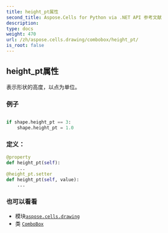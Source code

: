 ```yaml
---
title: height_pt属性
second_title: Aspose.Cells for Python via .NET API 参考文献
description:
type: docs
weight: 470
url: /zh/aspose.cells.drawing/combobox/height_pt/
is_root: false
---
```

## height_pt属性

表示形状的高度，以点为单位。

### 例子

```python

if shape.height_pt == 3:
    shape.height_pt = 1.0

```
### 定义：
```python
@property
def height_pt(self):
    ...
@height_pt.setter
def height_pt(self, value):
    ...
```

### 也可以看看
* 模块[`aspose.cells.drawing`](../../)
* 类 [`ComboBox`](/cells/python-net/zh/aspose.cells.drawing/combobox)

